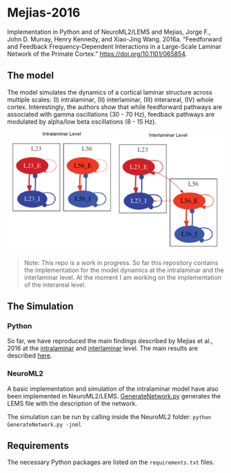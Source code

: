 # Mejias-2016
Implementation in Python and of NeuroML2/LEMS and Mejias, Jorge F.,
John D. Murray, Henry Kennedy, and Xiao-Jing Wang. 2016a.
“Feedforward and Feedback Frequency-Dependent Interactions in a Large-Scale
Laminar Network of the Primate Cortex.” https://doi.org/10.1101/065854.

## The model
The model simulates the dynamics of a cortical laminar structure across multiple
scales: (I) intralaminar, (II)
interlaminar, (III) interareal, (IV) whole cortex. Interestingly, the authors show
that while feedforward pathways are associated with gamma oscillations (30 - 70 Hz),
feedback pathways are modulated by alpha/low beta oscillations (8 - 15 Hz).

<img src="NeuroML2/img/Mejias-2016.png" width="500px"/>

> Note: This repo is a work in progress. So far this repository contains the implementation for the model dynamics at the intralaminar and the interlaminar level. At the moment I am working on the implementation of the interareal level.

## The Simulation

### Python
So far, we have reproduced the main findings described by Mejias et al., 2016 at the [intralaminar](Python/intralaminar.py) and [interlaminar](Python/interlaminar.py) level. The main results are described [here](Python/README.md).

### NeuroML2
A basic implementation and simulation of the intralaminar model have also been implemented in NeuroML2/LEMS. [GenerateNetwork.py](NeuroML2/GenerateNetwork.py) generates the LEMS file with the description of the network.

The simulation can be run by calling inside the NeuroML2 folder:
`python GenerateNetwork.py -jnml`

## Requirements
The necessary Python packages are listed on the `requirements.txt` files.
